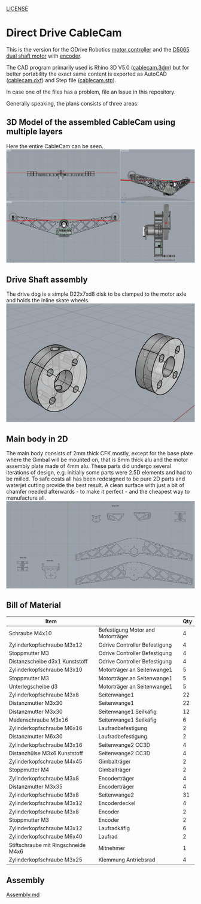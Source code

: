 [LICENSE](LICENSE)

# Direct Drive CableCam

This is the version for the ODrive Robotics [motor controller](https://odriverobotics.com/shop/odrive-v35) and the [D5065 dual shaft motor](https://odriverobotics.com/shop/odrive-custom-motor-d5065) with [encoder](https://odriverobotics.com/shop/cui-amt-102).



The CAD program primarily used is Rhino 3D V5.0 ([cablecam.3dm](cablecam_DirectDrive.3dm)) but for better portability the exact same content is exported as AutoCAD ([cablecam.dxf](cablecam_DirectDrive.dxf)) and Step file ([cablecam.stp](cablecam_DirectDrive.stp)).

In case one of the files has a problem, file an Issue in this repository.

Generally speaking, the plans consists of three areas:

## 3D Model of the assembled CableCam using multiple layers
Here the entire CableCam can be seen.
![CableCam_Plan_3D.png](CableCam_Plan_3D.png)

## Drive Shaft assembly
The drive dog is a simple D22x7xd8 disk to be clamped to the motor axle and holds the inline skate wheels.
![Drive_Shaft.png](Drive_Shaft.png)

## Main body in 2D
The main body consists of 2mm thick CFK mostly, except for the base plate where the Gimbal will be mounted on, that is 8mm thick alu and the motor assembly plate made of 4mm alu.
These parts did undergo several iterations of design, e.g. initially some parts were 2.5D elements and had to be milled. To safe costs all has been redesigned to be pure 2D parts and waterjet cutting provide the best result. A clean surface with just a bit of chamfer needed afterwards - to make it perfect - and the cheapest way to manufacture all.
![Waterjet_2D_cutting.png](Waterjet_2D_cutting.png)

## Bill of Material


Item | | Qty
-----|-----|-----
Schraube M4x10 |Befestigung Motor and Motorträger | 4 
Zylinderkopfschraube M3x12 |Odrive Controller Befestigung | 4 
Stoppmutter M3 |Odrive Controller Befestigung | 4 
Distanzscheibe d3x1 Kunststoff |Odrive Controller Befestigung | 4 
Zylinderkopfschraube M3x10 |Motorträger an Seitenwange1 | 5 
Stoppmutter M3 |Motorträger an Seitenwange1 | 5 
Unterlegscheibe d3 |Motorträger an Seitenwange1 | 5 
 Zylinderkopfschraube M3x8 | Seitenwange1 | 22 
 Distanzmutter M3x30 | Seitenwange1 | 22 
 Distanzmutter M3x30 | Seitenwange1 Seilkäfig | 12 
 Madenschraube M3x16 | Seitenwange1 Seilkäfig | 6 
 Zylinderkopfschraube M6x16 | Laufradbefestigung | 2 
 Distanzmutter M6x30 | Laufradbefestigung | 2 
 Zylinderkopfschraube M3x16 | Seitenwange2 CC3D | 4 
 Distanzhülse M3x6 Kunststoff | Seitenwange2 CC3D | 4 
 Zylinderkopfschraube M4x45 | Gimbalträger | 2 
 Stoppmutter M4 | Gimbalträger | 2 
 Zylinderkopfschraube M3x8 | Encoderträger | 4 
 Distanzmutter M3x35 | Encoderträger | 4 
 Zylinderkopfschraube M3x8 | Seitenwange2 | 31 
 Zylinderkopfschraube M3x12 | Encoderdeckel | 4 
 Zylinderkopfschraube M3x8 | Encoder | 2 
 Stoppmutter M3 | Encoder | 2 
 Zylinderkopfschraube M3x12 | Laufradkäfig | 6 
 Zylinderkopfschraube M6x40 | Laufrad | 2 
 Stiftschraube mit Ringschneide M4x6 | Mitnehmer | 1 
 Zylinderkopfschraube M3x25 | Klemmung Antriebsrad | 4 


## Assembly

[Assembly.md](Assembly.md)
